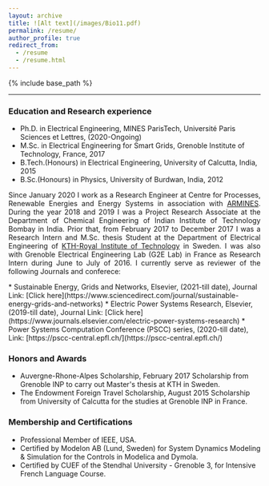```yaml
---
layout: archive
title: ![Alt text](/images/Bio11.pdf)
permalink: /resume/
author_profile: true
redirect_from:
  - /resume
  - /resume.html
---
```


{% include base_path %}




----
### Education and Research experience
* Ph.D. in Electrical Engineering, MINES ParisTech, Université Paris Sciences et Lettres, (2020-Ongoing)
* M.Sc. in Electrical Engineering for Smart Grids, Grenoble Institute of Technology, France, 2017 
* B.Tech.(Honours) in Electrical Engineering, University of Calcutta, India, 2015
* B.Sc.(Honours) in Physics, University of Burdwan, India, 2012

<p align="justify">
Since January 2020 I work as a Research Engineer at Centre for Processes, Renewable Energies and Energy Systems in association with <a href="https://www.armines.net/fr">ARMINES</a>. During the year 2018 and 2019 I was a Project Research Associate at the Department of Chemical Engineering of Indian Institute of Technology Bombay in India. Prior that, from February 2017 to December 2017 I was a Research Intern and M.Sc. thesis Student at the Department of Electrical Engineering of <a href="https://www.kth.se/en">KTH-Royal Institute of Technology</a> in Sweden. I was also with Grenoble Electrical Engineering Lab (G2E Lab) in France as Research Intern during June to July of 2016.
I currently serve as reviewer of the following Journals and conferece:
</p>
* Sustainable Energy, Grids and Networks, Elsevier, (2021-till date),
  Journal Link: [Click here](https://www.sciencedirect.com/journal/sustainable-energy-grids-and-networks)
* Electric Power Systems Research, Elsevier, (2019-till date),
  Journal Link: [Click here](https://www.journals.elsevier.com/electric-power-systems-research)
* Power Systems Computation Conference (PSCC) series, (2020-till date),
  Link: [https://pscc-central.epfl.ch/](https://pscc-central.epfl.ch/)

 
### Honors and Awards 
* Auvergne-Rhone-Alpes Scholarship, February 2017
  Scholarship from Grenoble INP to carry out Master's thesis at KTH in Sweden.
* The Endowment Foreign Travel Scholarship, August 2015
  Scholarship from University of Calcutta for the studies at Grenoble INP in France.

### Membership and Certifications
* Professional Member of IEEE, USA.
* Certified by Modelon AB (Lund, Sweden) for System Dynamics Modeling & Simulation for the Controls in Modelica and Dymola. 
* Certified by CUEF of the Stendhal University - Grenoble 3, for Intensive French Language Course.
